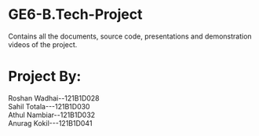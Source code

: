 # GE6-B.Tech-Project
Contains all the documents, source code, presentations and demonstration videos of the project.

# Project By:
Roshan Wadhai--121B1D028<br />
Sahil Totala---121B1D030<br />
Athul Nambiar--121B1D032<br />
Anurag Kokil---121B1D041<br />

